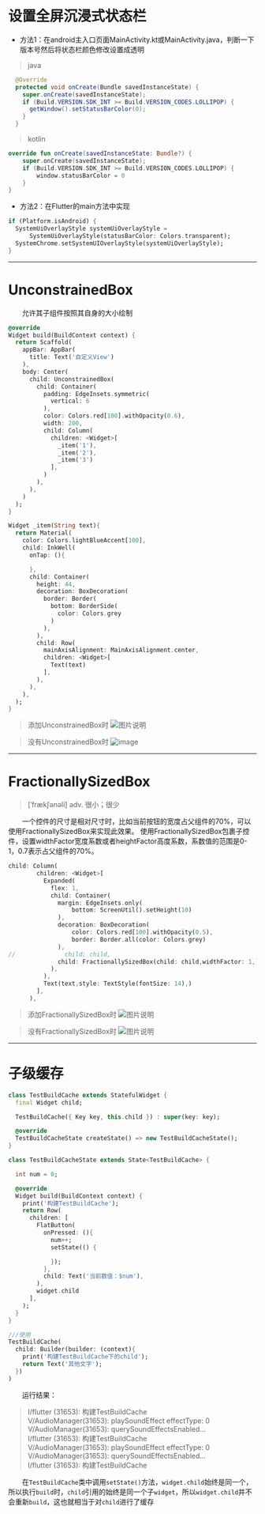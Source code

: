 # 设置全屏沉浸式状态栏
* 方法1：在android主入口页面MainActivity.kt或MainActivity.java，判断一下版本号然后将状态栏颜色修改设置成透明
> java
   
```java
  @Override
  protected void onCreate(Bundle savedInstanceState) {
    super.onCreate(savedInstanceState);
    if (Build.VERSION.SDK_INT >= Build.VERSION_CODES.LOLLIPOP) {
      getWindow().setStatusBarColor(0);
    }
  }
```

> kotlin

```kotlin
override fun onCreate(savedInstanceState: Bundle?) {
    super.onCreate(savedInstanceState);
    if (Build.VERSION.SDK_INT >= Build.VERSION_CODES.LOLLIPOP) {
        window.statusBarColor = 0
    }
}

```

* 方法2：在Flutter的main方法中实现

```dart
if (Platform.isAndroid) {
  SystemUiOverlayStyle systemUiOverlayStyle =
      SystemUiOverlayStyle(statusBarColor: Colors.transparent);
  SystemChrome.setSystemUIOverlayStyle(systemUiOverlayStyle);
}
```

***

# UnconstrainedBox
&emsp;&emsp;允许其子组件按照其自身的大小绘制

```dart
@override
Widget build(BuildContext context) {
  return Scaffold(
    appBar: AppBar(
      title: Text('自定义View')
    ),
    body: Center(
      child: UnconstrainedBox(
        child: Container(
          padding: EdgeInsets.symmetric(
            vertical: 6
          ),
          color: Colors.red[100].withOpacity(0.6),
          width: 200,
          child: Column(
            children: <Widget>[
              _item('1'),
              _item('2'),
              _item('3')
            ],
          )
        ),
      ),
    )
  );
}

Widget _item(String text){
  return Material(
    color: Colors.lightBlueAccent[100],
    child: InkWell(
      onTap: (){

      },
      child: Container(
        height: 44,
        decoration: BoxDecoration(
          border: Border(
            bottom: BorderSide(
              color: Colors.grey
            )
          ),
        ),
        child: Row(
          mainAxisAlignment: MainAxisAlignment.center,
          children: <Widget>[
            Text(text)
          ],
        ),
      ),
    ),
  );
}
```

> 添加UnconstrainedBox时
![图片说明](photos/Screenshot_20200430_100421_com.example.flutterpractice.jpg)

> 没有UnconstrainedBox时
![image](photos/Screenshot_20200430_100410_com.example.flutterpractice.jpg)

***

# FractionallySizedBox
> [ˈfrækʃənəli] adv. 很小；很少

&emsp;&emsp;一个控件的尺寸是相对尺寸时，比如当前按钮的宽度占父组件的70%，可以使用FractionallySizedBox来实现此效果。
使用FractionallySizedBox包裹子控件，设置widthFactor宽度系数或者heightFactor高度系数，系数值的范围是0-1，0.7表示占父组件的70%。

```dart
child: Column(
        children: <Widget>[
          Expanded(
            flex: 1,
            child: Container(
              margin: EdgeInsets.only(
                  bottom: ScreenUtil().setHeight(10)
              ),
              decoration: BoxDecoration(
                  color: Colors.red[100].withOpacity(0.5),
                  border: Border.all(color: Colors.grey)
              ),
//              child: child,
              child: FractionallySizedBox(child: child,widthFactor: 1,)
            ),
          ),
          Text(text,style: TextStyle(fontSize: 14),)
        ],
      ),
```

> 添加FractionallySizedBox时
![图片说明](photos/Screenshot_20200507_114812_com.example.flutterpractice.jpg)

> 没有FractionallySizedBox时
![图片说明](photos/Screenshot_20200507_114820_com.example.flutterpractice.jpg)

***

# 子级缓存
```dart
class TestBuildCache extends StatefulWidget {
  final Widget child;

  TestBuildCache({ Key key, this.child }) : super(key: key);

  @override
  TestBuildCacheState createState() => new TestBuildCacheState();
}

class TestBuildCacheState extends State<TestBuildCache> {

  int num = 0;

  @override
  Widget build(BuildContext context) {
    print('构建TestBuildCache');
    return Row(
      children: [
        FlatButton(
          onPressed: (){
            num++;
            setState(() {

            });
          },
          child: Text('当前数值：$num'),
        ),
        widget.child
      ],
    );
  }
}

///使用
TestBuildCache(
  child: Builder(builder: (context){
    print('构建TestBuildCache下的child');
    return Text('其他文字');
  })
)
```

&emsp;&emsp;运行结果：  
> I/flutter (31653): 构建TestBuildCache  
> V/AudioManager(31653): playSoundEffect   effectType: 0  
> V/AudioManager(31653): querySoundEffectsEnabled...  
> I/flutter (31653): 构建TestBuildCache  
> V/AudioManager(31653): playSoundEffect   effectType: 0  
> V/AudioManager(31653): querySoundEffectsEnabled...  
> I/flutter (31653): 构建TestBuildCache  

&emsp;&emsp;在```TestBuildCache```类中调用```setState()```方法，```widget.child```始终是同一个，所以执行```build```时，```child```引用的始终是同一个子```widget```，所以```widget.child```并不会重新```build```，这也就相当于对```child```进行了缓存

